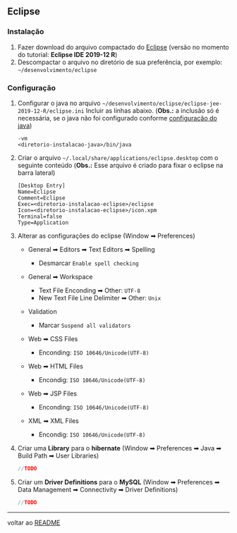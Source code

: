 ## Eclipse
### Instalação
1. Fazer download do arquivo compactado do [Eclipse](https://www.eclipse.org/downloads/packages/) (versão no momento do tutorial: **Eclipse IDE 2019-12 R**)
2. Descompactar o arquivo no diretório de sua preferência, por exemplo: `~/desenvolvimento/eclipse`
### Configuração
1. Configurar o java no arquivo `~/desenvolvimento/eclipse/eclipse-jee-2019-12-R/eclipse.ini`
   Incluir as linhas abaixo. (**Obs.:** a inclusão só é necessária, se o java não foi configurado conforme [configuração do java](java.md#configura--o))
   ```shell
   -vm
   <diretorio-instalacao-java>/bin/java
   ```
   
2. Criar o arquivo `~/.local/share/applications/eclipse.desktop` com o seguinte conteúdo (**Obs.:** Esse arquivo é criado para fixar o eclipse na barra lateral)
   ```shell
   [Desktop Entry]
   Name=Eclipse
   Comment=Eclipse
   Exec=<diretorio-instalacao-eclipse>/eclipse
   Icon=<diretorio-instalacao-eclipse>/icon.xpm
   Terminal=false
   Type=Application
   ```
   
3. Alterar as configurações do eclipse (Window &#10145; Preferences)

   - General &#10145; Editors &#10145; Text Editors &#10145; Spelling
       - Desmarcar `Enable spell checking`
 
   - General &#10145; Workspace
       - Text File Enconding &#10145; Other: `UTF-8`
       - New Text File Line Delimiter &#10145; Other: `Unix`
   
   - Validation
      - Marcar `Suspend all validators`
   
   - Web  &#10145; CSS Files
      - Enconding: `ISO 10646/Unicode(UTF-8)`
   
   - Web  &#10145; HTML Files
      - Encondig: `ISO 10646/Unicode(UTF-8)`
   
   - Web  &#10145; JSP Files 
      - Enconding: `ISO 10646/Unicode(UTF-8)`
   
   - XML &#10145; XML Files
      - Encondig: `ISO 10646/Unicode(UTF-8)`

4. Criar uma **Library** para o **hibernate** (Window &#10145; Preferences &#10145; Java &#10145; Build Path &#10145; User Libraries)

   ```java
   //TODO
   ```

5. Criar um **Driver Definitions** para o **MySQL** (Window &#10145; Preferences &#10145; Data Management &#10145; Connectivity &#10145; Driver Definitions)

   ```java
   //TODO
   ```



----
voltar ao [README](README.md)
